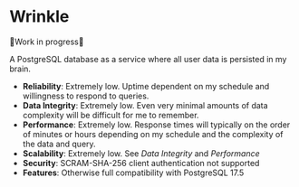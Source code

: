 # Wrinkle

🚧Work in progress🚧

A PostgreSQL database as a service where all user data is persisted in my brain.

- **Reliability**: Extremely low. Uptime dependent on my schedule and willingness to respond to queries.
- **Data Integrity**: Extremely low. Even very minimal amounts of data complexity will be difficult for me to remember.
- **Performance**: Extremely low. Response times will typically on the order of minutes or hours depending on my schedule and the complexity of the data and query.
- **Scalability**: Extremely low. See *Data Integrity* and *Performance*
- **Security**: SCRAM-SHA-256 client authentication not supported
- **Features**: Otherwise full compatibility with PostgreSQL 17.5

